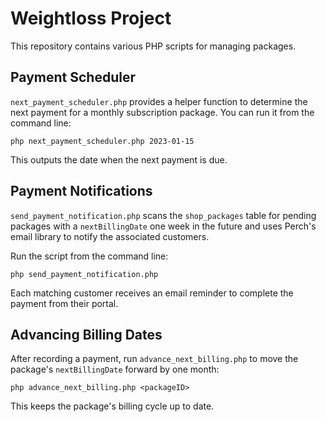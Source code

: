 # Weightloss Project

This repository contains various PHP scripts for managing packages.

## Payment Scheduler

`next_payment_scheduler.php` provides a helper function to determine the next payment
for a monthly subscription package. You can run it from the command line:

```
php next_payment_scheduler.php 2023-01-15
```

This outputs the date when the next payment is due.

## Payment Notifications

`send_payment_notification.php` scans the `shop_packages` table for
pending packages with a `nextBillingDate` one week in the future and uses
Perch's email library to notify the associated customers.

Run the script from the command line:

```
php send_payment_notification.php
```

Each matching customer receives an email reminder to complete the payment
from their portal.

## Advancing Billing Dates

After recording a payment, run `advance_next_billing.php` to move the
package's `nextBillingDate` forward by one month:

```
php advance_next_billing.php <packageID>
```

This keeps the package's billing cycle up to date.
